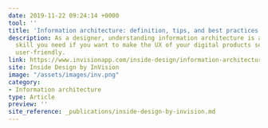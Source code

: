 ```yaml
---
date: 2019-11-22 09:24:14 +0000
tool: ''
title: 'Information architecture: definition, tips, and best practices'
description: As a designer, understanding information architecture is an invaluable
  skill you need if you want to make the UX of your digital products seamless and
  user-friendly.
link: https://www.invisionapp.com/inside-design/information-architecture/
site: Inside Design by InVision
image: "/assets/images/inv.png"
category:
- Information architecture
type: Article
preview: ''
site_reference: _publications/inside-design-by-invision.md
---
```

